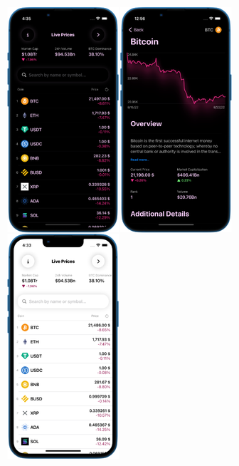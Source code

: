 
<p float="left">
<img src="screen1.png" width=250> 
<img src="screen2.png" width=250> 
<img src="screen3.png" width=250> 
</p>